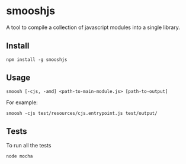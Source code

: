 # smooshjs
A tool to compile a collection of javascript modules into a single library.

## Install
    npm install -g smooshjs

## Usage
    smoosh [-cjs, -amd] <path-to-main-module.js> [path-to-output]

For example:

    smoosh -cjs test/resources/cjs.entrypoint.js test/output/

## Tests
To run all the tests

    node mocha